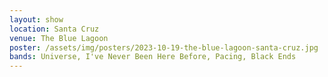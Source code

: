 ```yaml
---
layout: show
location: Santa Cruz
venue: The Blue Lagoon
poster: /assets/img/posters/2023-10-19-the-blue-lagoon-santa-cruz.jpg
bands: Universe, I've Never Been Here Before, Pacing, Black Ends
---
```



